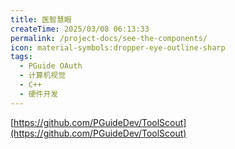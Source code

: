 ```yaml
---
title: 医智慧眼
createTime: 2025/03/08 06:13:33
permalink: /project-docs/see-the-components/
icon: material-symbols:dropper-eye-outline-sharp
tags:
  - PGuide OAuth
  - 计算机视觉
  - C++
  - 硬件开发
---
```


[https://github.com/PGuideDev/ToolScout](https://github.com/PGuideDev/ToolScout)